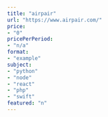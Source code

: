 ```yaml
---
title: "airpair"
url: "https://www.airpair.com/"
price: 
- "0"
pricePerPeriod: 
- "n/a"
format: 
- "example"
subject: 
- "python"
- "node"
- "react"
- "php"
- "swift"
featured: "n"
---
```

